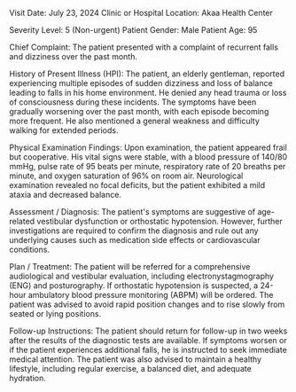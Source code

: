  Visit Date: July 23, 2024
Clinic or Hospital Location: Akaa Health Center

Severity Level: 5 (Non-urgent)
Patient Gender: Male
Patient Age: 95

Chief Complaint:
The patient presented with a complaint of recurrent falls and dizziness over the past month.

History of Present Illness (HPI):
The patient, an elderly gentleman, reported experiencing multiple episodes of sudden dizziness and loss of balance leading to falls in his home environment. He denied any head trauma or loss of consciousness during these incidents. The symptoms have been gradually worsening over the past month, with each episode becoming more frequent. He also mentioned a general weakness and difficulty walking for extended periods.

Physical Examination Findings:
Upon examination, the patient appeared frail but cooperative. His vital signs were stable, with a blood pressure of 140/80 mmHg, pulse rate of 95 beats per minute, respiratory rate of 20 breaths per minute, and oxygen saturation of 96% on room air. Neurological examination revealed no focal deficits, but the patient exhibited a mild ataxia and decreased balance.

Assessment / Diagnosis:
The patient's symptoms are suggestive of age-related vestibular dysfunction or orthostatic hypotension. However, further investigations are required to confirm the diagnosis and rule out any underlying causes such as medication side effects or cardiovascular conditions.

Plan / Treatment:
The patient will be referred for a comprehensive audiological and vestibular evaluation, including electronystagmography (ENG) and posturography. If orthostatic hypotension is suspected, a 24-hour ambulatory blood pressure monitoring (ABPM) will be ordered. The patient was advised to avoid rapid position changes and to rise slowly from seated or lying positions.

Follow-up Instructions:
The patient should return for follow-up in two weeks after the results of the diagnostic tests are available. If symptoms worsen or if the patient experiences additional falls, he is instructed to seek immediate medical attention. The patient was also advised to maintain a healthy lifestyle, including regular exercise, a balanced diet, and adequate hydration.